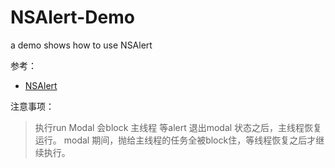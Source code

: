 # NSAlert-Demo
a demo shows how to use NSAlert

参考：  
- [NSAlert](https://www.jianshu.com/p/3357d8353ba8)

注意事项： 

>执行run Modal 会block 主线程
>等alert 退出modal 状态之后，主线程恢复运行。
>modal 期间，抛给主线程的任务全被block住，等线程恢复之后才继续执行。
